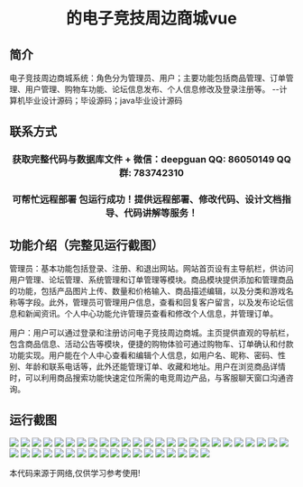 <p><h1 align="center">的电子竞技周边商城vue</h1></p>

## 简介
电子竞技周边商城系统：角色分为管理员、用户；主要功能包括商品管理、订单管理、用户管理、购物车功能、论坛信息发布、个人信息修改及登录注册等。    --计算机毕业设计源码；毕设源码；java毕业设计源码


## 联系方式
<p><h3 align="center">获取完整代码与数据库文件 + 微信：deepguan QQ: 86050149 QQ群: 783742310</h3></p>
<p><h3 align="center">可帮忙远程部署 包运行成功！提供远程部署、修改代码、设计文档指导、代码讲解等服务！</h3></p>

## 功能介绍（完整见运行截图）
管理员：基本功能包括登录、注册、和退出网站。网站首页设有主导航栏，供访问用户管理、论坛管理、系统管理和订单管理等模块。商品模块提供添加和管理商品的功能，包括产品图片上传、数量和价格输入、商品描述编辑，以及分类和游戏名称等字段。此外，管理员可管理用户信息，查看和回复客户留言，以及发布论坛信息和新闻资讯。个人中心功能允许管理员查看和修改个人信息，并管理订单。

用户：用户可以通过登录和注册访问电子竞技周边商城。主页提供直观的导航栏，包含商品信息、活动公告等模块，便捷的购物体验可通过购物车、订单确认和付款功能实现。用户能在个人中心查看和编辑个人信息，如用户名、昵称、密码、性别、年龄和联系电话等，此外还能管理订单、收藏和地址。用户在浏览商品详情时，可以利用商品搜索功能快速定位所需的电竞周边产品，与客服聊天窗口沟通咨询。


## 运行截图
![](img/001.jpg)
![](img/002.jpg)
![](img/003.jpg)
![](img/004.jpg)
![](img/005.jpg)
![](img/006.jpg)
![](img/007.jpg)
![](img/008.jpg)
![](img/009.jpg)
![](img/010.jpg)
![](img/011.jpg)
![](img/012.jpg)
![](img/013.jpg)
![](img/014.jpg)
![](img/015.jpg)
![](img/016.jpg)
![](img/017.jpg)
![](img/018.jpg)
![](img/019.jpg)
![](img/020.jpg)
![](img/021.jpg)
![](img/022.jpg)
![](img/023.jpg)
![](img/024.jpg)
![](img/025.jpg)
![](img/026.jpg)
![](img/027.jpg)
![](img/028.jpg)
![](img/029.jpg)
![](img/030.jpg)
![](img/031.jpg)
![](img/032.jpg)
![](img/033.jpg)
![](img/034.jpg)
![](img/035.jpg)
![](img/036.jpg)
![](img/037.jpg)
![](img/038.jpg)
![](img/039.jpg)
![](img/040.jpg)
![](img/041.jpg)
![](img/042.jpg)
![](img/043.jpg)

<p>本代码来源于网络,仅供学习参考使用!</p>
